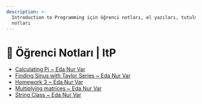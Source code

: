 ```yaml
---
description: >-
  Introduction to Programming için öğrenci notları, el yazıları, tutulmuş notlar
  notları
---
```


# 📕 Öğrenci Notları \| ItP

<!--YPackage.YGitbookIntegration-tarafından-otomatik-oluşturulmuştur-->

- [Calculating Pi ~ Eda Nur Var](Calculating%20Pi%20~%20Eda%20Nur%20Var.cpp)
- [Finding Sinus with Taylor Series ~ Eda Nur Var](Finding%20Sinus%20with%20Taylor%20Series%20~%20Eda%20Nur%20Var.cpp)
- [Homework 3 ~ Eda Nur Var](Homework%203%20~%20Eda%20Nur%20Var.cpp)
- [Multiplying matrices ~ Eda Nur Var](Multiplying%20matrices%20~%20Eda%20Nur%20Var.cpp)
- [String Class ~ Eda Nur Var](String%20Class%20~%20Eda%20Nur%20Var.cpp)

<!--YPackage.YGitbookIntegration-tarafından-otomatik-oluşturulmuştur-->
